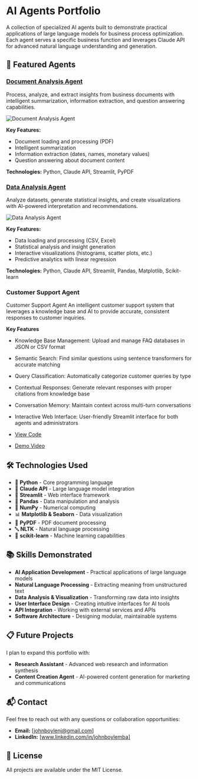 # AI Agents Portfolio

A collection of specialized AI agents built to demonstrate practical applications of large language models for business process optimization. Each agent serves a specific business function and leverages Claude API for advanced natural language understanding and generation.

## 🤖 Featured Agents

### [Document Analysis Agent](https://github.com/JohnBoyle/DocumentAnalysisAgent)

Process, analyze, and extract insights from business documents with intelligent summarization, information extraction, and question answering capabilities.

![Document Analysis Agent](assets/document-analysis-preview.png)

**Key Features:**
- Document loading and processing (PDF)
- Intelligent summarization
- Information extraction (dates, names, monetary values)
- Question answering about document content

**Technologies:** Python, Claude API, Streamlit, PyPDF

### [Data Analysis Agent](https://github.com/JohnBoyle/DataAnalysisAgent)

Analyze datasets, generate statistical insights, and create visualizations with AI-powered interpretation and recommendations.

![Data Analysis Agent](assets/data-analysis-preview.png)

**Key Features:**
- Data loading and processing (CSV, Excel)
- Statistical analysis and insight generation
- Interactive visualizations (histograms, scatter plots, etc.)
- Predictive analytics with linear regression

**Technologies:** Python, Claude API, Streamlit, Pandas, Matplotlib, Scikit-learn

### Customer Support Agent
Customer Support Agent
An intelligent customer support system that leverages a knowledge base and AI to provide accurate, consistent responses to customer inquiries.

**Key Features**
- Knowledge Base Management: Upload and manage FAQ databases in JSON or CSV format
- Semantic Search: Find similar questions using sentence transformers for accurate matching
- Query Classification: Automatically categorize customer queries by type
- Contextual Responses: Generate relevant responses with proper citations from knowledge base
- Conversation Memory: Maintain context across multi-turn conversations
- Interactive Web Interface: User-friendly Streamlit interface for both agents and administrators

- [View Code](./customer_support_agent)
- [Demo Video](#) <!-- Add your demo video link here -->

## 🛠️ Technologies Used

- 🐍 **Python** - Core programming language
- 🤖 **Claude API** - Large language model integration
- 🌊 **Streamlit** - Web interface framework
- 🐼 **Pandas** - Data manipulation and analysis
- 🔢 **NumPy** - Numerical computing
- 📊 **Matplotlib & Seaborn** - Data visualization
- 📄 **PyPDF** - PDF document processing
- 🔤 **NLTK** - Natural language processing
- 🧠 **scikit-learn** - Machine learning capabilities

## 📚 Skills Demonstrated

- **AI Application Development** - Practical applications of large language models
- **Natural Language Processing** - Extracting meaning from unstructured text
- **Data Analysis & Visualization** - Transforming raw data into insights
- **User Interface Design** - Creating intuitive interfaces for AI tools
- **API Integration** - Working with external services and APIs
- **Software Architecture** - Designing modular, maintainable systems

## 📋 Future Projects

I plan to expand this portfolio with:

- **Research Assistant** - Advanced web research and information synthesis
- **Content Creation Agent** - AI-powered content generation for marketing and communications

## 📬 Contact

Feel free to reach out with any questions or collaboration opportunities:

- **Email:** [johnboylenj@gmail.com]
- **LinkedIn:** [www.linkedin.com/in/johnboylemba]

## 📃 License

All projects are available under the MIT License.
